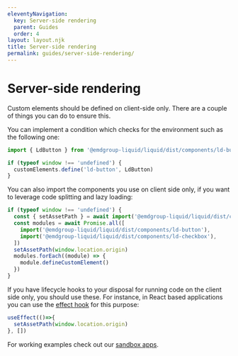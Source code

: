 ```yaml
---
eleventyNavigation:
  key: Server-side rendering
  parent: Guides
  order: 4
layout: layout.njk
title: Server-side rendering
permalink: guides/server-side-rendering/
---
```



# Server-side rendering

Custom elements should be defined on client-side only. There are a couple of things you can do to ensure this.

You can implement a condition which checks for the environment such as the following one:

```js
import { LdButton } from '@emdgroup-liquid/liquid/dist/components/ld-button'

if (typeof window !== 'undefined') {
  customElements.define('ld-button', LdButton)
}
```

You can also import the components you use on client side only, if you want to leverage code splitting and lazy loading:

```js
if (typeof window !== 'undefined') {
  const { setAssetPath } = await import('@emdgroup-liquid/liquid/dist/components')
  const modules = await Promise.all([
    import('@emdgroup-liquid/liquid/dist/components/ld-button'),
    import('@emdgroup-liquid/liquid/dist/components/ld-checkbox'),
  ])
  setAssetPath(window.location.origin)
  modules.forEach((module) => {
    module.defineCustomElement()
  })
}
```

If you have lifecycle hooks to your disposal for running code on the client side only, you should use these. For instance, in React based applications you can use the [effect hook](https://reactjs.org/docs/hooks-effect.html) for this purpose:

```js
useEffect(()=>{
  setAssetPath(window.location.origin)
}, [])
```

For working examples check out our [sandbox apps](guides/sandbox-applications/).

<docs-page-nav prev-href="guides/type-checking-and-intellisense/" next-title="Event handling" next-href="guides/event-handling/"></docs-page-nav>
